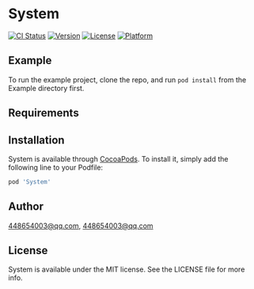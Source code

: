 # System

[![CI Status](https://img.shields.io/travis/448654003@qq.com/System.svg?style=flat)](https://travis-ci.org/448654003@qq.com/System)
[![Version](https://img.shields.io/cocoapods/v/System.svg?style=flat)](https://cocoapods.org/pods/System)
[![License](https://img.shields.io/cocoapods/l/System.svg?style=flat)](https://cocoapods.org/pods/System)
[![Platform](https://img.shields.io/cocoapods/p/System.svg?style=flat)](https://cocoapods.org/pods/System)

## Example

To run the example project, clone the repo, and run `pod install` from the Example directory first.

## Requirements

## Installation

System is available through [CocoaPods](https://cocoapods.org). To install
it, simply add the following line to your Podfile:

```ruby
pod 'System'
```

## Author

448654003@qq.com, 448654003@qq.com

## License

System is available under the MIT license. See the LICENSE file for more info.
